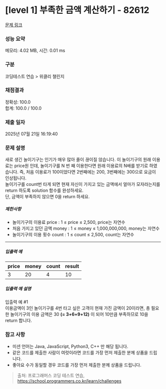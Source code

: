 # [level 1] 부족한 금액 계산하기 - 82612 

[문제 링크](https://school.programmers.co.kr/learn/courses/30/lessons/82612) 

### 성능 요약

메모리: 4.02 MB, 시간: 0.01 ms

### 구분

코딩테스트 연습 > 위클리 챌린지

### 채점결과

정확성: 100.0<br/>합계: 100.0 / 100.0

### 제출 일자

2025년 07월 21일 16:19:40

### 문제 설명

<p>새로 생긴 놀이기구는 인기가 매우 많아 줄이 끊이질 않습니다. 이 놀이기구의 원래 이용료는 price원 인데, 놀이기구를 N 번 째 이용한다면 원래 이용료의 N배를 받기로 하였습니다. 즉, 처음 이용료가 100이었다면 2번째에는 200, 3번째에는 300으로 요금이 인상됩니다.<br>
놀이기구를 count번 타게 되면 현재 자신이 가지고 있는 금액에서 얼마가 모자라는지를 return 하도록 solution 함수를 완성하세요.<br>
단, 금액이 부족하지 않으면 0을 return 하세요.</p>

<h5>제한사항</h5>

<ul>
<li>놀이기구의 이용료 price : 1 ≤ price ≤ 2,500, price는 자연수</li>
<li>처음 가지고 있던 금액 money : 1 ≤ money ≤ 1,000,000,000, money는 자연수</li>
<li>놀이기구의 이용 횟수 count : 1 ≤ count ≤ 2,500, count는 자연수</li>
</ul>

<hr>

<h5>입출력 예</h5>
<table class="table">
        <thead><tr>
<th>price</th>
<th>money</th>
<th>count</th>
<th>result</th>
</tr>
</thead>
        <tbody><tr>
<td>3</td>
<td>20</td>
<td>4</td>
<td>10</td>
</tr>
</tbody>
      </table>
<h5>입출력 예 설명</h5>

<p>입출력 예 #1<br>
이용금액이 3인 놀이기구를 4번 타고 싶은 고객이 현재 가진 금액이 20이라면, 총 필요한 놀이기구의 이용 금액은 30 <strong>(= 3+6+9+12)</strong> 이 되어 10만큼 부족하므로 10을 return 합니다.</p>

<h3>참고 사항</h3>

<ul>
<li>미션 언어는 Java, JavaScript, Python3, C++ 만 해당 됩니다.</li>
<li>같은 코드를 제출한 사람이 여럿이라면 코드를 가장 먼저 제출한 분께 상품을 드립니다.</li>
<li>좋아요 수가 동일할 경우 코드를 가장 먼저 제출한 분께 상품을 드립니다.</li>
</ul>


> 출처: 프로그래머스 코딩 테스트 연습, https://school.programmers.co.kr/learn/challenges
